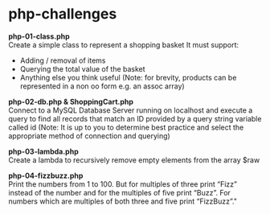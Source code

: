 php-challenges
==============

<b>php-01-class.php</b><br>
Create a simple class to represent a shopping basket
It must support:
  - Adding / removal of items
  - Querying the total value of the basket
  - Anything else you think useful
(Note: for brevity, products can be represented in a non oo form e.g. an assoc array)

<b>php-02-db.php & ShoppingCart.php</b><br>
Connect to a MySQL Database Server running on localhost and execute a query
to find all records that match an ID provided by a query string variable called
id
(Note: It is up to you to determine best practice and select the appropriate
method of connection and querying)

<b>php-03-lambda.php</b><br>
Create a lambda to recursively remove empty elements from the array $raw

<b>php-04-fizzbuzz.php</b><br>
Print the numbers from 1 to 100. But for multiples of three print “Fizz”
instead of the number and for the multiples of five print “Buzz”. For
numbers which are multiples of both three and five print “FizzBuzz”."
